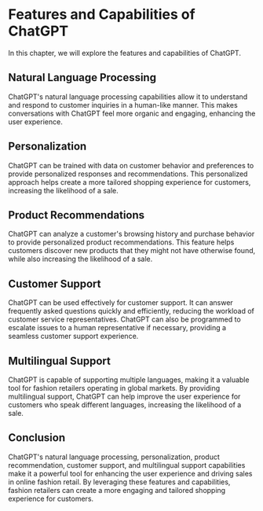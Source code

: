 Features and Capabilities of ChatGPT
======================================================================

In this chapter, we will explore the features and capabilities of ChatGPT.

Natural Language Processing
---------------------------

ChatGPT's natural language processing capabilities allow it to understand and respond to customer inquiries in a human-like manner. This makes conversations with ChatGPT feel more organic and engaging, enhancing the user experience.

Personalization
---------------

ChatGPT can be trained with data on customer behavior and preferences to provide personalized responses and recommendations. This personalized approach helps create a more tailored shopping experience for customers, increasing the likelihood of a sale.

Product Recommendations
-----------------------

ChatGPT can analyze a customer's browsing history and purchase behavior to provide personalized product recommendations. This feature helps customers discover new products that they might not have otherwise found, while also increasing the likelihood of a sale.

Customer Support
----------------

ChatGPT can be used effectively for customer support. It can answer frequently asked questions quickly and efficiently, reducing the workload of customer service representatives. ChatGPT can also be programmed to escalate issues to a human representative if necessary, providing a seamless customer support experience.

Multilingual Support
--------------------

ChatGPT is capable of supporting multiple languages, making it a valuable tool for fashion retailers operating in global markets. By providing multilingual support, ChatGPT can help improve the user experience for customers who speak different languages, increasing the likelihood of a sale.

Conclusion
----------

ChatGPT's natural language processing, personalization, product recommendation, customer support, and multilingual support capabilities make it a powerful tool for enhancing the user experience and driving sales in online fashion retail. By leveraging these features and capabilities, fashion retailers can create a more engaging and tailored shopping experience for customers.
